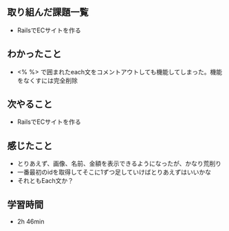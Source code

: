## 取り組んだ課題一覧
- RailsでECサイトを作る
## わかったこと
- <% %> で囲まれたeach文をコメントアウトしても機能してしまった。機能をなくすには完全削除
## 次やること
- RailsでECサイトを作る
## 感じたこと
- とりあえず、画像、名前、金額を表示できるようになったが、かなり荒削り
- 一番最初のidを取得してそこに1ずつ足していけばとりあえずはいいかな
- それともEach文か？
## 学習時間
- 2h 46min
